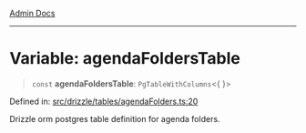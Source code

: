 [Admin Docs](/)

***

# Variable: agendaFoldersTable

> `const` **agendaFoldersTable**: `PgTableWithColumns`\<\{ \}\>

Defined in: [src/drizzle/tables/agendaFolders.ts:20](https://github.com/gautam-divyanshu/talawa-api/blob/1d38acecd3e456f869683fb8dca035a5e42010d5/src/drizzle/tables/agendaFolders.ts#L20)

Drizzle orm postgres table definition for agenda folders.
